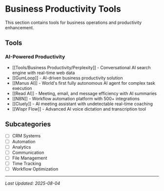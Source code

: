 # Business Productivity Tools

This section contains tools for business operations and productivity enhancement.

## Tools

### AI-Powered Productivity
- [[Tools/Business Productivity/Perplexity]] - Conversational AI search engine with real-time web data
- [[GumLoop]] - AI-driven business productivity solution
- [[Manus AI]] - World's first fully autonomous AI agent for complex task execution
- [[Read AI]] - Meeting, email, and message efficiency with AI summaries
- [[N8N]] - Workflow automation platform with 500+ integrations
- [[Cluely]] - AI meeting assistant with undetectable real-time coaching
- [[Wispr Flow]] - Advanced AI voice dictation and transcription tool

## Subcategories
- [ ] CRM Systems
- [ ] Automation
- [ ] Analytics
- [ ] Communication
- [ ] File Management
- [ ] Time Tracking
- [ ] Workflow Optimization

---

*Last Updated: 2025-08-04*